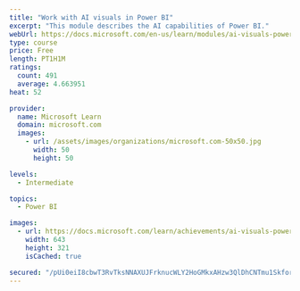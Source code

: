 ```yaml
---
title: "Work with AI visuals in Power BI"
excerpt: "This module describes the AI capabilities of Power BI."
webUrl: https://docs.microsoft.com/en-us/learn/modules/ai-visuals-power-bi/
type: course
price: Free
length: PT1H1M
ratings:
  count: 491
  average: 4.663951
heat: 52

provider:
  name: Microsoft Learn
  domain: microsoft.com
  images:
    - url: /assets/images/organizations/microsoft.com-50x50.jpg
      width: 50
      height: 50

levels:
  - Intermediate

topics:
  - Power BI

images:
  - url: https://docs.microsoft.com/learn/achievements/ai-visuals-power-bi-social.png
    width: 643
    height: 321
    isCached: true

secured: "/pUi0eiI8cbwT3RvTksNNAXUJFrknucWLY2HoGMkxAHzw3QlDhCNTmu1SkforfT+txcw79b5rtNlvPnH9VAdcDWSd4HqTP+Yo+Et1jlymvJDwgU9WAlnabJ/RnhaNHXoYewOegUOwm2UdCkk4FvegOj6ARMoNqryECxA1nvsUMqbULASiftfWhzUZrhuEENP/05mDb3vIZ9Dtnpct/CAv2hUiMRs+w9Yz4rIfokWiAzcEJnbdLSRvC58sgOju9oa0fpESB6msMgZ9p74vCwMGi06pO281AjskkWr4oxtTPJ6x/Yo21+qyCrV17elxyqfEHQuV3FPE1qwiAoNsHFFvcF14OBnX7F7JrrAHLMVVG/WS6K98tlpXUduNiBQf0dBXktZwPnz+V5YdjIhcYInaYTSvrjT8Zz3vKesRipfh1I=;vuQd9OWZ0DzPwNTAiJR/3Q=="
---
```


